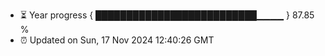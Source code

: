 - ⏳ Year progress { ██████████████████████████▁▁▁▁ } 87.85 %
- ⏰ Updated on Sun, 17 Nov 2024 12:40:26 GMT

